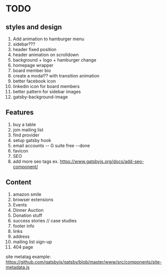 <!-- List of todos and random thoughts for this project -->
# TODO

## styles and design

1. Add animation to hamburger menu
1. sidebar???
1. header fixed position
1. header animation on scrolldown
1. background + logo + hamburger change
1. homepage wrapper
1. board member bio
1. create a modal?? with transition animation
1. better facebook icon
1. linkedin icon for board members
1. better pattern for sidebar images
1. gatsby-background-image

## Features

1. buy a table
1. join mailing list
1. find provider
  1. setup gatsby hook
1. email accounts -- G suite free --done
1. favicon
1. SEO
  1. add more seo tags ex. https://www.gatsbyjs.org/docs/add-seo-component/

## Content

1. amazon smile
  1. browser extensions
1. Events
1. Dinner Auction
1. Donation stuff
1. success stories // case studies
1. footer info
  1. links
  1. address
  1. mailing list sign-up
1. 404 page

site metatag example: https://github.com/gatsbyjs/gatsby/blob/master/www/src/components/site-metadata.js